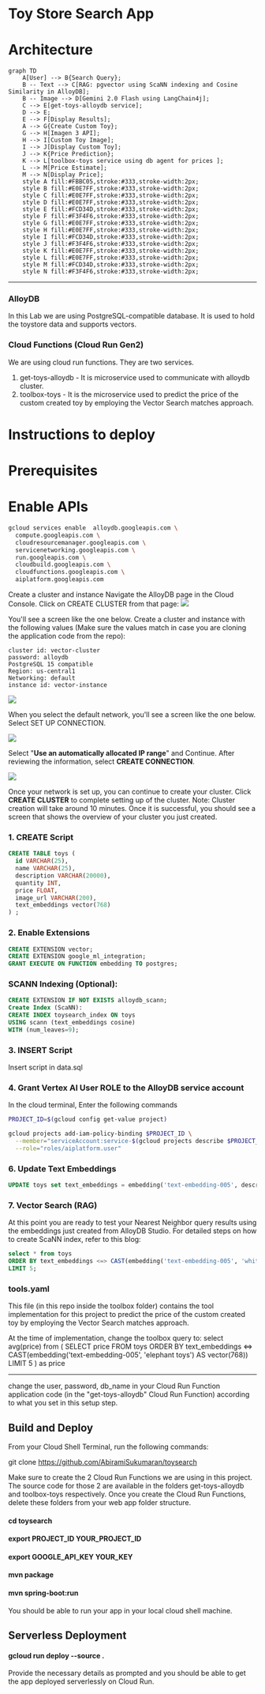 # Toy Store Search App

# Architecture

```mermaid
graph TD
    A[User] --> B{Search Query};
    B -- Text --> C[RAG: pgvector using ScaNN indexing and Cosine Similarity in AlloyDB];
    B -- Image --> D[Gemini 2.0 Flash using LangChain4j];
    C --> E[get-toys-alloydb service];
    D --> E;
    E --> F[Display Results];
    A --> G{Create Custom Toy};
    G --> H[Imagen 3 API];
    H --> I[Custom Toy Image];
    I --> J[Display Custom Toy];
    J --> K{Price Prediction};
    K --> L[toolbox-toys service using db agent for prices ];
    L --> M[Price Estimate];
    M --> N[Display Price];
    style A fill:#FBBC05,stroke:#333,stroke-width:2px; 
    style B fill:#E0E7FF,stroke:#333,stroke-width:2px; 
    style C fill:#E0E7FF,stroke:#333,stroke-width:2px;
    style D fill:#E0E7FF,stroke:#333,stroke-width:2px;
    style E fill:#FCD34D,stroke:#333,stroke-width:2px;
    style F fill:#F3F4F6,stroke:#333,stroke-width:2px;
    style G fill:#E0E7FF,stroke:#333,stroke-width:2px;
    style H fill:#E0E7FF,stroke:#333,stroke-width:2px;
    style I fill:#FCD34D,stroke:#333,stroke-width:2px;
    style J fill:#F3F4F6,stroke:#333,stroke-width:2px;
    style K fill:#E0E7FF,stroke:#333,stroke-width:2px;
    style L fill:#E0E7FF,stroke:#333,stroke-width:2px;
    style M fill:#FCD34D,stroke:#333,stroke-width:2px;
    style N fill:#F3F4F6,stroke:#333,stroke-width:2px;
```

---

### AlloyDB
In this Lab we are using PostgreSQL-compatible database. It is used to hold the toystore data and supports vectors.

### Cloud Functions (Cloud Run Gen2)
We are using cloud run functions. They are two services.

1. get-toys-alloydb - It is microservice used to communicate with alloydb cluster.
2. toolbox-toys - It is the microservice used to predict the price of the custom created toy by employing the Vector Search matches approach.

# Instructions to deploy

# Prerequisites

# Enable APIs

```bash
gcloud services enable  alloydb.googleapis.com \
  compute.googleapis.com \
  cloudresourcemanager.googleapis.com \
  servicenetworking.googleapis.com \
  run.googleapis.com \
  cloudbuild.googleapis.com \
  cloudfunctions.googleapis.com \
  aiplatform.googleapis.com
```

Create a cluster and instance
Navigate the AlloyDB page in the Cloud Console. Click on CREATE CLUSTER from that page:
<img src="https://codelabs.developers.google.com/static/toy-store-app/img/f76ff480c8c889aa_1920.png"/>

You'll see a screen like the one below. Create a cluster and instance with the following values (Make sure the values match in case you are cloning the application code from the repo):
```
cluster id: vector-cluster
password: alloydb
PostgreSQL 15 compatible
Region: us-central1
Networking: default
instance id: vector-instance
```

<img src="https://codelabs.developers.google.com/static/toy-store-app/img/538dba58908162fb_1920.png"/>

When you select the default network, you'll see a screen like the one below.
Select SET UP CONNECTION.

<img src="https://codelabs.developers.google.com/static/toy-store-app/img/7939bbb6802a91bf_1920.png"/>

Select "<b>Use an automatically allocated IP range</b>" and Continue. After reviewing the information, select <b>CREATE CONNECTION</b>.

<img src="https://codelabs.developers.google.com/static/toy-store-app/img/768ff5210e79676f_1920.png"/>

Once your network is set up, you can continue to create your cluster. 
Click <b>CREATE CLUSTER</b> to complete setting up of the cluster.
Note: Cluster creation will take around 10 minutes. Once it is successful, you should see a screen that shows the overview of your cluster you just created.

### 1. CREATE Script

```sql
CREATE TABLE toys (
  id VARCHAR(25),
  name VARCHAR(25),
  description VARCHAR(20000),
  quantity INT,
  price FLOAT,
  image_url VARCHAR(200),
  text_embeddings vector(768)
) ;
````
### 2. Enable Extensions

```sql
CREATE EXTENSION vector;
CREATE EXTENSION google_ml_integration;
GRANT EXECUTE ON FUNCTION embedding TO postgres;
```
### SCANN Indexing (Optional):
```sql
CREATE EXTENSION IF NOT EXISTS alloydb_scann;
Create Index (ScaNN):
CREATE INDEX toysearch_index ON toys
USING scann (text_embeddings cosine)
WITH (num_leaves=9);
```

### 3. INSERT Script

Insert script in data.sql

### 4. Grant Vertex AI User ROLE to the AlloyDB service account

In the cloud terminal, Enter the following commands

```bash
PROJECT_ID=$(gcloud config get-value project)

gcloud projects add-iam-policy-binding $PROJECT_ID \
  --member="serviceAccount:service-$(gcloud projects describe $PROJECT_ID --format="value(projectNumber)")@gcp-sa-alloydb.iam.gserviceaccount.com" \
  --role="roles/aiplatform.user"
```

### 6. Update Text Embeddings

```sql
UPDATE toys set text_embeddings = embedding('text-embedding-005', description);
```

### 7. Vector Search (RAG)

At this point you are ready to test your Nearest Neighbor query results using the embeddings just created from AlloyDB Studio.
For detailed steps on how to create ScaNN index, refer to this blog: 

```sql
select * from toys
ORDER BY text_embeddings <=> CAST(embedding('text-embedding-005', 'white plush teddy bear toy with floral pattern') as vector(768))
LIMIT 5;
```

### tools.yaml 
This file (in this repo inside the toolbox folder) contains the tool implementation for this project to predict the price of the custom created toy by employing the Vector Search matches approach.


At the time of implementation, change the toolbox query to:
select avg(price) from (
  SELECT price FROM toys
      ORDER BY text_embeddings <=> CAST(embedding('text-embedding-005', 'elephant toys') AS vector(768))
      LIMIT 5
) as price  

---

change the user, password, db_name in your Cloud Run Function application code (in the "get-toys-alloydb" Cloud Run Function) according to what you set in this setup step.


## Build and Deploy
From your Cloud Shell Terminal, run the following commands:

  git clone https://github.com/AbiramiSukumaran/toysearch

Make sure to create the 2 Cloud Run Functions we are using in this project. The source code for those 2 are available in the folders get-toys-alloydb and toolbox-toys respectively. Once you create the Cloud Run Functions, delete these folders from your web app folder structure. 

  
  #### cd toysearch
  

  #### export PROJECT_ID YOUR_PROJECT_ID
  
  #### export GOOGLE_API_KEY YOUR_KEY
  

  #### mvn package
  
  #### mvn spring-boot:run
  
  
You should be able to run your app in your local cloud shell machine. 

## Serverless Deployment

#### gcloud run deploy --source .

Provide the necessary details as prompted and you should be able to get the app deployed serverlessly on Cloud Run.

